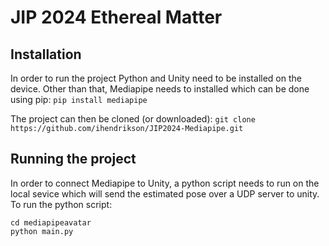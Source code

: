 # JIP 2024 Ethereal Matter

## Installation
In order to run the project Python and Unity need to be installed on the device. Other than that, Mediapipe needs to installed which can be done using pip:
`pip install mediapipe`

The project can then be cloned (or downloaded):
`git clone https://github.com/ihendrikson/JIP2024-Mediapipe.git`

## Running the project
In order to connect Mediapipe to Unity, a python script needs to run on the local sevice which will send the estimated pose over a UDP server to unity.
To run the python script:
```
cd mediapipeavatar
python main.py
```
